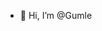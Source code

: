 - 👋 Hi, I’m @Gumle
<!---
Gumle/Gumle is a ✨ special ✨ repository because its `README.md` (this file) appears on your GitHub profile.
You can click the Preview link to take a look at your changes.
--->
